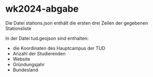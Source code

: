 # wk2024-abgabe

Die Datei stations.json enthält die ersten drei Zeilen der gegebenen Stationsliste

In der Datei tud.geojson sind enthalten:
  - die Koordinaten des Hauptcampus der TUD
  - Anzahl der Studierenden
  - Website
  - Gründungsjahr
  - Bundesland
